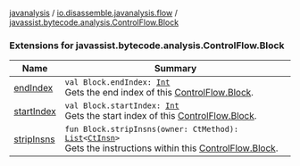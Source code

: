 [javanalysis](../../index.md) / [io.disassemble.javanalysis.flow](../index.md) / [javassist.bytecode.analysis.ControlFlow.Block](./index.md)

### Extensions for javassist.bytecode.analysis.ControlFlow.Block

| Name | Summary |
|---|---|
| [endIndex](end-index.md) | `val Block.endIndex: `[`Int`](https://kotlinlang.org/api/latest/jvm/stdlib/kotlin/-int/index.html)<br>Gets the end index of this [ControlFlow.Block](#). |
| [startIndex](start-index.md) | `val Block.startIndex: `[`Int`](https://kotlinlang.org/api/latest/jvm/stdlib/kotlin/-int/index.html)<br>Gets the start index of this [ControlFlow.Block](#). |
| [stripInsns](strip-insns.md) | `fun Block.stripInsns(owner: CtMethod): `[`List`](https://kotlinlang.org/api/latest/jvm/stdlib/kotlin.collections/-list/index.html)`<`[`CtInsn`](../../io.disassemble.javanalysis.insn/-ct-insn/index.md)`>`<br>Gets the instructions within this [ControlFlow.Block](#). |
